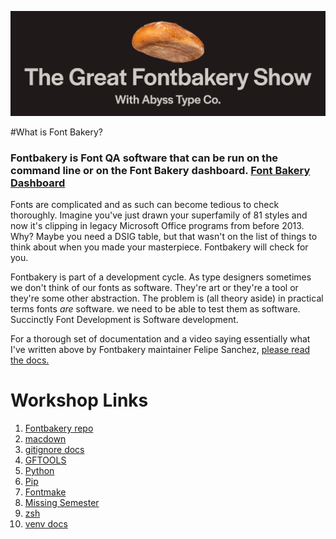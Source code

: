 ![The Great Fontbakery Show](https://github.com/bghryct/TheGreatFontbakeryShow/blob/master/images/TGFBS.png)


#What is Font Bakery?
### Fontbakery is Font QA software that can be run on the command line or on the Font Bakery dashboard. [Font Bakery Dashboard](https://fontbakery.graphicore.de/)

Fonts are complicated and as such can become tedious to check thoroughly. Imagine you've just drawn your superfamily of 81 styles and now it's clipping in legacy Microsoft Office programs from before 2013. Why? Maybe you need a DSIG table, but that wasn't on the list of things to think about when you made your masterpiece. Fontbakery will check for you. 

Fontbakery is part of a development cycle. As type designers sometimes we don't think of our fonts as software. They're art or they're a tool or they're some other abstraction. The problem is (all theory aside) in practical terms fonts *are* software. we need to be able to test them as software. Succinctly Font Development is Software development. 

For a thorough set of documentation and a video saying essentially what I've written above by Fontbakery maintainer Felipe Sanchez, [please read the docs.](https://font-bakery.readthedocs.io/en/latest/)


# Workshop Links

1.  [Fontbakery repo](https://github.com/googlefonts/fontbakery)
1. [macdown](https://macdown.uranusjr.com/)
1.  [gitignore docs](https://git-scm.com/docs/gitignore)
1.  [GFTOOLS](https://github.com/googlefonts/gftools)
1. [Python](https://www.python.org/downloads/)
1. [Pip](https://pip.pypa.io/en/stable/installing/)
1.  [Fontmake](https://github.com/googlefonts/fontmake)
1.  [Missing Semester](https://missing.csail.mit.edu/)
1. [zsh](https://ohmyz.sh/)
1. [venv docs](https://docs.python.org/3/library/venv.html)
